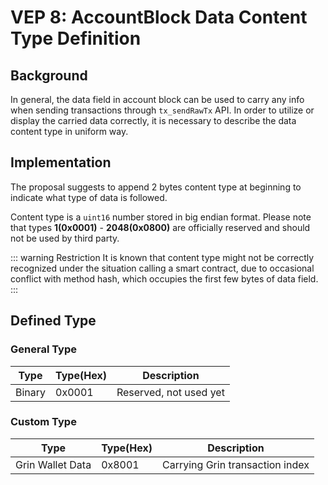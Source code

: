 # VEP 8: AccountBlock Data Content Type Definition

## Background

In general, the data field in account block can be used to carry any info when sending transactions through `tx_sendRawTx` API. 
In order to utilize or display the carried data correctly, it is necessary to describe the data content type in uniform way.

## Implementation

The proposal suggests to append 2 bytes content type at beginning to indicate what type of data is followed. 

Content type is a `uint16` number stored in big endian format.
Please note that types **1(0x0001)** - **2048(0x0800)** are officially reserved and should not be used by third party.

::: warning Restriction
It is known that content type might not be correctly recognized under the situation calling a smart contract, due to occasional conflict with method hash, which occupies the first few bytes of data field.
:::

## Defined Type

### General Type
| Type | Type(Hex) | Description |
| --- | --- | --- |
| Binary | 0x0001 | Reserved, not used yet |

### Custom Type
| Type | Type(Hex) | Description |
| --- | --- | --- |
| Grin Wallet Data | 0x8001 | Carrying Grin transaction index |
